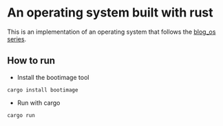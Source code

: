# An operating system built with rust

This is an implementation of an operating system that follows the [blog_os series](https://os.phil-opp.com/).

## How to run

- Install the bootimage tool

`cargo install bootimage`

- Run with cargo

`cargo run`
